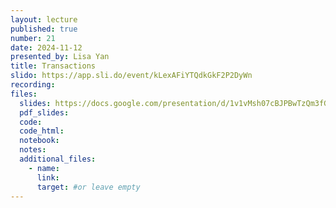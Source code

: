 ```yaml
---
layout: lecture
published: true
number: 21
date: 2024-11-12
presented_by: Lisa Yan
title: Transactions
slido: https://app.sli.do/event/kLexAFiYTQdkGkF2P2DyWn
recording:
files:
  slides: https://docs.google.com/presentation/d/1v1vMsh07cBJPBwTzQm3fGJhUJf13FdFf3kUQiboKp1A/edit?usp=sharing
  pdf_slides:
  code:
  code_html:
  notebook:
  notes:
  additional_files:
    - name:
      link:
      target: #or leave empty
---
```

